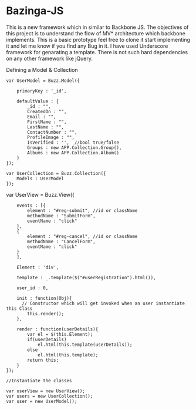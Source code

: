 Bazinga-JS
==========

This is a new framework which in similar to Backbone JS. The objectives of this project is to understand the flow of MV* architecture which backbone implements. This is a basic prototype feel free to clone it start implementing it and let me know if you find any Bug in it.
I have used Underscore framework for genarating a template. There is not such hard dependencies on any other framework like jQuery.

Defining a Model & Collection

	var UserModel = Buzz.Model({

		primaryKey : '_id',

		defaultValue : {
			_id : "",
			CreatedOn : "",
			Email : "",
			FirstName : "",
			LastName : "",
			ContactNumber : "",
			ProfileImage : "",
			IsVerified : '',  //bool true/false
			Groups : new APP.Collection.Group(),
			Albums : new APP.Collection.Album()
		}
	});

	var UserCollection = Buzz.Collection({
		Models : UserModel
	});

var UserView = Buzz.View({

		events : [{
			element : "#reg-submit", //id or className
			methodName : "SubmitForm",
			eventName : "click"
		},
		{
			element : "#reg-cancel", //id or className
			methodName : "CancelForm",
			eventName : "click"	
		}
		],

		Element : 'div',

		template : _.template($("#userRegistration").html()),

		user_id : 0,

		init : function(Obj){
		  // Constructor which will get invoked when an user instantiate this Class
			this.render();
		},

		render : function(userDetails){
			var el = $(this.Element);
			if(userDetails)
				el.html(this.template(userDetails));
			else
				el.html(this.template);
			return this;
		}
	});
	
	//Instantiate the classes
	
	var userView = new UserView();
	var users = new UserCollection();
	var user = new UserModel();
	
	
	
